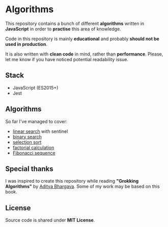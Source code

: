 # Algorithms
This repository contains a bunch of different **algorithms** written in **JavaScript** in order to **practise** this area of knowledge.

Code in this repository is mainly **educational** and probably **should not be used in production**.

It is also written with **clean code** in mind, rather than **performance**. Please, let me know if you have noticed potential readability issue.

## Stack
- JavaScript (ES2015+)
- Jest

## Algorithms
So far I've managed to cover:
- [linear search](https://en.wikipedia.org/wiki/Linear_search) with sentinel
- [binary search](https://en.wikipedia.org/wiki/Binary_search_algorithm)
- [selection sort](https://en.wikipedia.org/wiki/Selection_sort)
- [factorial calculation](https://en.wikipedia.org/wiki/Factorial)
- [Fibonacci sequence](https://en.wikipedia.org/wiki/Fibonacci_number)

## Special thanks
I was inspired to create this repository while reading **"Grokking Algorithms"** by [Aditya Bhargava](https://github.com/egonSchiele).
Some of my work may be based on this book.

## License
Source code is shared under **MIT License**.